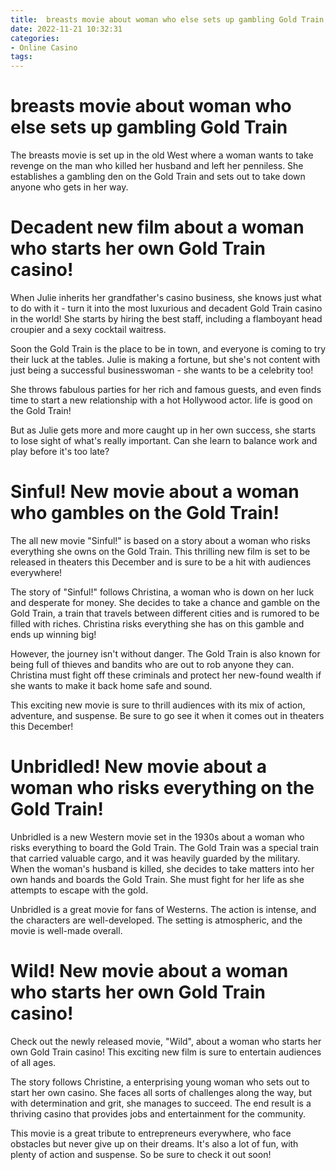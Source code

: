 ```yaml
---
title:  breasts movie about woman who else sets up gambling Gold Train
date: 2022-11-21 10:32:31
categories:
- Online Casino
tags:
---
```



#   breasts movie about woman who else sets up gambling Gold Train

The breasts movie is set up in the old West where a woman wants to take revenge on the man who killed her husband and left her penniless. She establishes a gambling den on the Gold Train and sets out to take down anyone who gets in her way.

#  Decadent new film about a woman who starts her own Gold Train casino!

When Julie inherits her grandfather's casino business, she knows just what to do with it - turn it into the most luxurious and decadent Gold Train casino in the world! She starts by hiring the best staff, including a flamboyant head croupier and a sexy cocktail waitress.

Soon the Gold Train is the place to be in town, and everyone is coming to try their luck at the tables. Julie is making a fortune, but she's not content with just being a successful businesswoman - she wants to be a celebrity too!

She throws fabulous parties for her rich and famous guests, and even finds time to start a new relationship with a hot Hollywood actor. life is good on the Gold Train!

But as Julie gets more and more caught up in her own success, she starts to lose sight of what's really important. Can she learn to balance work and play before it's too late?

#  Sinful! New movie about a woman who gambles on the Gold Train!

The all new movie "Sinful!" is based on a story about a woman who risks everything she owns on the Gold Train. This thrilling new film is set to be released in theaters this December and is sure to be a hit with audiences everywhere!

The story of "Sinful!" follows Christina, a woman who is down on her luck and desperate for money. She decides to take a chance and gamble on the Gold Train, a train that travels between different cities and is rumored to be filled with riches. Christina risks everything she has on this gamble and ends up winning big!

However, the journey isn't without danger. The Gold Train is also known for being full of thieves and bandits who are out to rob anyone they can. Christina must fight off these criminals and protect her new-found wealth if she wants to make it back home safe and sound.

This exciting new movie is sure to thrill audiences with its mix of action, adventure, and suspense. Be sure to go see it when it comes out in theaters this December!

#  Unbridled! New movie about a woman who risks everything on the Gold Train!

Unbridled is a new Western movie set in the 1930s about a woman who risks everything to board the Gold Train. The Gold Train was a special train that carried valuable cargo, and it was heavily guarded by the military. When the woman's husband is killed, she decides to take matters into her own hands and boards the Gold Train. She must fight for her life as she attempts to escape with the gold.

Unbridled is a great movie for fans of Westerns. The action is intense, and the characters are well-developed. The setting is atmospheric, and the movie is well-made overall.

#  Wild! New movie about a woman who starts her own Gold Train casino!

Check out the newly released movie, "Wild", about a woman who starts her own Gold Train casino! This exciting new film is sure to entertain audiences of all ages.

The story follows Christine, a enterprising young woman who sets out to start her own casino. She faces all sorts of challenges along the way, but with determination and grit, she manages to succeed. The end result is a thriving casino that provides jobs and entertainment for the community.

This movie is a great tribute to entrepreneurs everywhere, who face obstacles but never give up on their dreams. It's also a lot of fun, with plenty of action and suspense. So be sure to check it out soon!